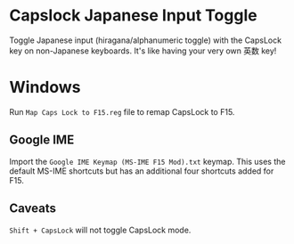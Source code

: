 # Capslock Japanese Input Toggle
Toggle Japanese input (hiragana/alphanumeric toggle) with the CapsLock key on non-Japanese keyboards. It's like having your very own 英数 key!

# Windows
Run `Map Caps Lock to F15.reg` file to remap CapsLock to F15.

## Google IME
Import the `Google IME Keymap (MS-IME F15 Mod).txt` keymap. This uses the default MS-IME shortcuts but has an additional four shortcuts added for F15.

## Caveats
`Shift + CapsLock` will not toggle CapsLock mode.

